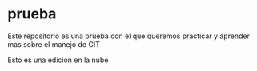 # prueba 
Este repositorio es una prueba con el que queremos practicar y aprender mas sobre el manejo de GIT

Esto es una edicion en la nube
